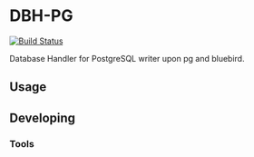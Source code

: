 # DBH-PG

[![Build Status](https://secure.travis-ci.org/sapienlab/dbh-pg.png)](http://travis-ci.org/sapienlab/dbh-pg)

Database Handler for PostgreSQL writer upon pg and bluebird.


## Usage



## Developing



### Tools
